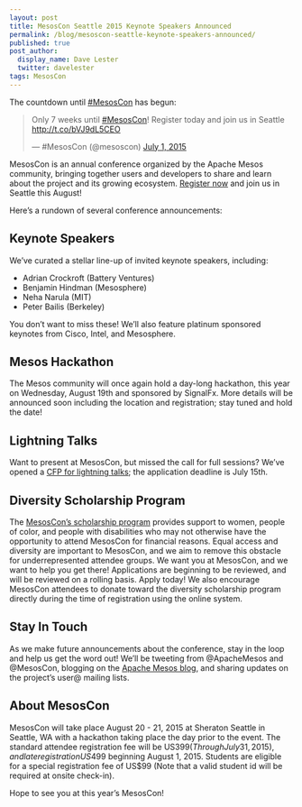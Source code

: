 ```yaml
---
layout: post
title: MesosCon Seattle 2015 Keynote Speakers Announced
permalink: /blog/mesoscon-seattle-keynote-speakers-announced/
published: true
post_author:
  display_name: Dave Lester
  twitter: davelester
tags: MesosCon
---
```


The countdown until [#MesosCon](http://events.linuxfoundation.org/events/mesoscon) has begun:

<blockquote class="twitter-tweet" lang="en"><p lang="en" dir="ltr">Only 7 weeks until <a href="https://twitter.com/hashtag/MesosCon?src=hash">#MesosCon</a>! Register today and join us in Seattle <a href="http://t.co/bVJ9dL5CEO">http://t.co/bVJ9dL5CEO</a></p>&mdash; #MesosCon (@mesoscon) <a href="https://twitter.com/mesoscon/status/616320613922275332">July 1, 2015</a></blockquote>
<script async src="//platform.twitter.com/widgets.js" charset="utf-8"></script>

MesosCon is an annual conference organized by the Apache Mesos community, bringing together users and developers to share and learn about the project and its growing ecosystem. [Register now](http://events.linuxfoundation.org/events/mesoscon/attend/register) and join us in Seattle this August!

Here’s a rundown of several conference announcements:

## Keynote Speakers
We’ve curated a stellar line-up of invited keynote speakers, including:

 * Adrian Crockroft (Battery Ventures)
 * Benjamin Hindman (Mesosphere)
 * Neha Narula (MIT)
 * Peter Bailis (Berkeley)

You don’t want to miss these! We’ll also feature platinum sponsored keynotes from Cisco, Intel, and Mesosphere.

## Mesos Hackathon
The Mesos community will once again hold a day-long hackathon, this year on Wednesday, August 19th and sponsored by SignalFx. More details will be announced soon including the location and registration; stay tuned and hold the date!

## Lightning Talks
Want to present at MesosCon, but missed the call for full sessions? We’ve opened a [CFP for lightning talks](http://events.linuxfoundation.org/events/mesoscon/program/lighting-talks); the application deadline is July 15th.

## Diversity Scholarship Program
The [MesosCon’s scholarship program](http://events.linuxfoundation.org/events/mesoscon/attend/scholarship) provides support to women, people of color, and people with disabilities who may not otherwise have the opportunity to attend MesosCon for financial reasons. Equal access and diversity are important to MesosCon, and we aim to remove this obstacle for underrepresented attendee groups. We want you at MesosCon, and we want to help you get there!
Applications are beginning to be reviewed, and will be reviewed on a rolling basis. Apply today! We also encourage MesosCon attendees to donate toward the diversity scholarship program directly during the time of registration using the online system.
## Stay In Touch
As we make future announcements about the conference, stay in the loop and help us get the word out! We’ll be tweeting from @ApacheMesos and @MesosCon, blogging on the [Apache Mesos blog](http://mesos.apache.org/blog/), and sharing updates on the project’s user@ mailing lists.

## About MesosCon
MesosCon will take place August 20 - 21, 2015 at Sheraton Seattle in Seattle, WA with a hackathon taking place the day prior to the event. The standard attendee registration fee will be US$399 (Through July 31, 2015), and late registration US$499 beginning August 1, 2015. Students are eligible for a special registration fee of US$99 (Note that a valid student id will be required at onsite check-in).

Hope to see you at this year’s MesosCon!
